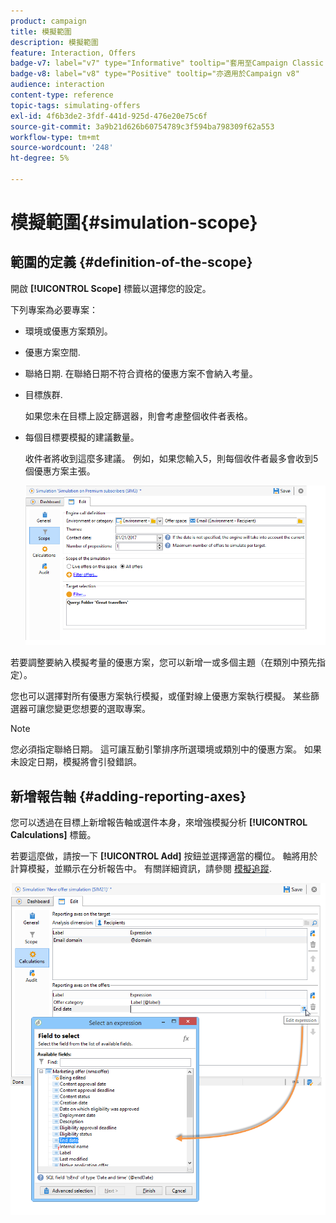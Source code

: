 ```yaml
---
product: campaign
title: 模擬範圍
description: 模擬範圍
feature: Interaction, Offers
badge-v7: label="v7" type="Informative" tooltip="套用至Campaign Classic v7"
badge-v8: label="v8" type="Positive" tooltip="亦適用於Campaign v8"
audience: interaction
content-type: reference
topic-tags: simulating-offers
exl-id: 4f6b3de2-3fdf-441d-925d-476e20e75c6f
source-git-commit: 3a9b21d626b60754789c3f594ba798309f62a553
workflow-type: tm+mt
source-wordcount: '248'
ht-degree: 5%

---
```


# 模擬範圍{#simulation-scope}



## 範圍的定義 {#definition-of-the-scope}

開啟 **[!UICONTROL Scope]** 標籤以選擇您的設定。

下列專案為必要專案：

* 環境或優惠方案類別。
* 優惠方案空間.
* 聯絡日期. 在聯絡日期不符合資格的優惠方案不會納入考量。
* 目標族群.

  如果您未在目標上設定篩選器，則會考慮整個收件者表格。

* 每個目標要模擬的建議數量。

  收件者將收到這麼多建議。 例如，如果您輸入5，則每個收件者最多會收到5個優惠方案主張。

  ![](assets/offer_simulation_009.png)

若要調整要納入模擬考量的優惠方案，您可以新增一或多個主題（在類別中預先指定）。

您也可以選擇對所有優惠方案執行模擬，或僅對線上優惠方案執行模擬。 某些篩選器可讓您變更您想要的選取專案。

>[!NOTE]
>
>您必須指定聯絡日期。 這可讓互動引擎排序所選環境或類別中的優惠方案。 如果未設定日期，模擬將會引發錯誤。

## 新增報告軸 {#adding-reporting-axes}

您可以透過在目標上新增報告軸或選件本身，來增強模擬分析 **[!UICONTROL Calculations]** 標籤。

若要這麼做，請按一下 **[!UICONTROL Add]** 按鈕並選擇適當的欄位。 軸將用於計算模擬，並顯示在分析報告中。 有關詳細資訊，請參閱 [模擬追蹤](../../interaction/using/simulation-tracking.md).

![](assets/offer_simulation_011.png)
